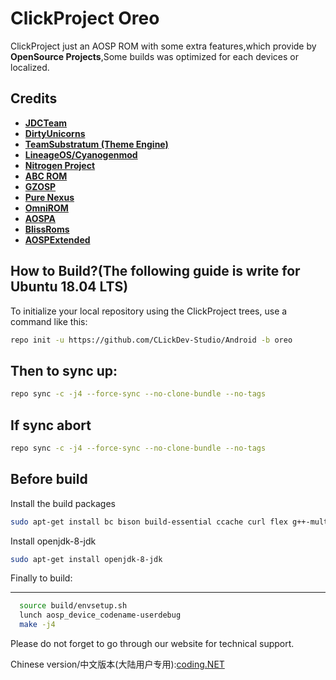 ﻿﻿﻿ClickProject Oreo
===========
ClickProject just an AOSP ROM with some extra features,which provide by **OpenSource Projects**,Some builds was optimized for each devices or localized.

Credits
-------
* [**JDCTeam**](https://github.com/AOSP-JF-MM)
* [**DirtyUnicorns**](https://github.com/DirtyUnicorns)
* [**TeamSubstratum (Theme Engine)**](https://github.com/Substratum)
* [**LineageOS/Cyanogenmod**](https://github.com/LineageOS)
* [**Nitrogen Project**](https://github.com/nitrogen-project)
* [**ABC ROM**](https://github.com/ezio84)
* [**GZOSP**](https://github.com/GZOSP)
* [**Pure Nexus**](https://github.com/PureNexusProject)
* [**OmniROM**](https://github.com/omnirom/)
* [**AOSPA**](https://github.com/aospa/)
* [**BlissRoms**](https://github.com/BlissRoms)
* [**AOSPExtended**](https://github.com/AospExtended)

How to Build?(The following guide is write for Ubuntu 18.04 LTS)
-------------

To initialize your local repository using the ClickProject trees, use a 
command like this:

```bash
repo init -u https://github.com/CLickDev-Studio/Android -b oreo
```
  
Then to sync up:
----------------

```bash
repo sync -c -j4 --force-sync --no-clone-bundle --no-tags
```

If sync abort
-----------------
```bash
repo sync -c -j4 --force-sync --no-clone-bundle --no-tags
```

Before build
-----------------
Install the build packages
```bash
sudo apt-get install bc bison build-essential ccache curl flex g++-multilib gcc-multilib git gnupg gperf imagemagick lib32ncurses5-dev lib32readline-dev lib32z1-dev liblz4-tool libncurses5-dev libsdl1.2-dev libssl-dev libwxgtk3.0-dev libxml2 libxml2-utils lzop pngcrush rsync schedtool squashfs-tools xsltproc zip zlib1g-dev
```
Install openjdk-8-jdk
```bash
sudo apt-get install openjdk-8-jdk
```

Finally to build:

-----------------

```bash
  source build/envsetup.sh
  lunch aosp_device_codename-userdebug
  make -j4
```


Please do not forget to go through our website for technical support.
 
Chinese version/中文版本(大陆用户专用):[coding.NET](https://git.coding.net/Zecozhang/ClickProject_manifest_CN.git)





